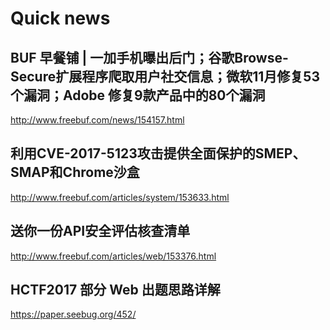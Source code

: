 # Quick news

## BUF 早餐铺 | 一加手机曝出后门；谷歌Browse-Secure扩展程序爬取用户社交信息；微软11月修复53个漏洞；Adobe 修复9款产品中的80个漏洞


http://www.freebuf.com/news/154157.html


## 利用CVE-2017-5123攻击提供全面保护的SMEP、SMAP和Chrome沙盒


http://www.freebuf.com/articles/system/153633.html


## 送你一份API安全评估核查清单


http://www.freebuf.com/articles/web/153376.html


## HCTF2017 部分 Web 出题思路详解


https://paper.seebug.org/452/


